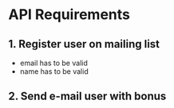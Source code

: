 # API Requirements

## 1. Register user on mailing list
  - email has to be valid
  - name has to be valid
## 2. Send e-mail user with bonus 
